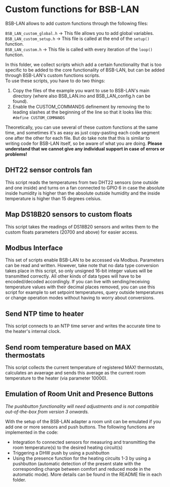 # Custom functions for BSB-LAN

BSB-LAN allows to add custom functions through the following files:

`BSB_LAN_custom_global.h` -> This file allows you to add global variables.  
`BSB_LAN_custom_setup.h` -> This file is called at the end of the `setup()` function.  
`BSB_LAN_custom.h` -> This file is called with every iteration of the `loop()` function.  
  
In this folder, we collect scripts which add a certain functionality that is too specific to be added to the core functionality of BSB-LAN, but can be added through BSB-LAN's custom functions scripts.  
To use these scripts, you have to do two things:  
1. Copy the files of the example you want to use to BSB-LAN's main directory (where also BSB_LAN.ino and BSB_LAN_config.h can be found).
2. Enable the CUSTOM_COMMANDS definement by removing the to leading slashes at the beginning of the line so that it looks like this:  
`#define CUSTOM_COMMANDS`

Theoretically, you can use several of these custom functions at the same time, and sometimes it's as easy as just copy-pasting each code segment one after the other for each file. But do take note that this is similar to writing code for BSB-LAN itself, so be aware of what you are doing.
**Please understand that we cannot give any individual support in case of errors or problems!**

## DHT22 sensor controls fan

This script reads the temperatures from two DHT22 sensors (one outside and one inside) and turns on a fan connected to GPIO 6 in case the absolute inside humidity is higher than the absolute outside humidity and the inside temperature is higher than 15 degrees celsius.

## Map DS18B20 sensors to custom floats

This script takes the readings of DS18B20 sensors and writes them to the custom floats parameters (20700 and above) for easier access.

## Modbus Interface

This set of scripts enable BSB-LAN to be accessed via Modbus. Parameters can be read and written. However, take note that no data type conversion takes place in this script, so only unsigned 16-bit integer values will be transmitted correctly. All other kinds of data types will have to be encoded/decoded accordingly. If you can live with sending/receiving temperature values with their decimal places removed, you can use this script for example to set setpoint temperatures, query outside temperatures or change operation modes without having to worry about conversions.

## Send NTP time to heater

This script connects to an NTP time server and writes the accurate time to the heater's internal clock.

## Send room temperature based on MAX thermostats

This script collects the current temperature of registered MAX! thermostats, calculates an avaerage and sends this average as the current room temperature to the heater (via parameter 10000).

## Emulation of Room Unit and Presence Buttons

_The pushbutton functionality will need adjustments and is not compatible out-of-the-box from version 3 onwards._  

With the setup of the BSB-LAN adapter a room unit can be emulated if you add one or more sensors and push buttons.
The following functions are implemented in the code:
- Integration fo connected sensors for measuring and transmitting the room temperature(s) to the desired heating circuit(s)
- Triggering a DHW push by using a pushbutton
- Using the presence function for the heating circuits 1-3 by using a pushbutton (automatic detection of the present state with the corresponding change between comfort and reduced mode in the automatic mode).
More details can be found in the README file in each folder.
